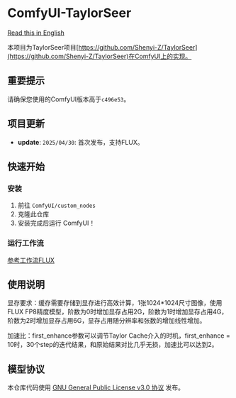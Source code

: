 # ComfyUI-TaylorSeer

[Read this in English](./README.md)

本项目为TaylorSeer项目[https://github.com/Shenyi-Z/TaylorSeer](https://github.com/Shenyi-Z/TaylorSeer)在ComfyUI上的实现。

## 重要提示

请确保您使用的ComfyUI版本高于`c496e53`。

## 项目更新

- **update**: ```2025/04/30```: 首次发布，支持FLUX。

## 快速开始

### 安装

1. 前往 `ComfyUI/custom_nodes`  
2. 克隆此仓库
3. 安装完成后运行 ComfyUI！  

### 运行工作流

[参考工作流FLUX](./workflows/taylorseer_example_flux.json)

## 使用说明

显存要求：缓存需要存储到显存进行高效计算，1张1024*1024尺寸图像，使用FLUX FP8精度模型，阶数为0时增加显存占用2G，阶数为1时增加显存占用4G，阶数为2时增加显存占用6G，显存占用随分辨率和张数的增加线性增加。

加速比：first_enhance参数可以调节Taylor Cache介入的时机，first_enhance = 10时，30个step的迭代结果，和原始结果对比几乎无损，加速比可以达到2。

## 模型协议

本仓库代码使用 [GNU General Public License v3.0 协议](./LICENSE) 发布。
